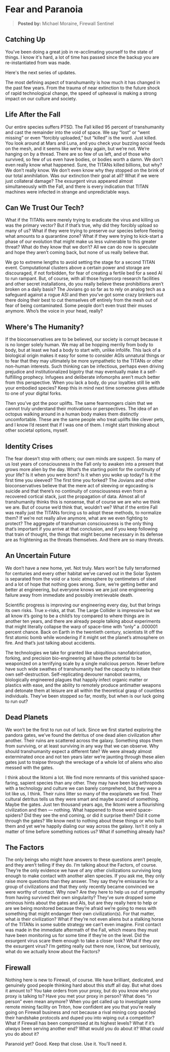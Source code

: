 # Fear and Paranoia

> **Posted by:** Michael Moraine, Firewall Sentinel

<!-- CLEANED blockquote -->

## Catching Up

You've been doing a great job in re-acclimating yourself to the state of things. I know it's hard, a lot of time has passed since the backup you are re-instantiated from was made.

Here's the next series of updates.

<!-- CLEANED /blockquote -->

The most defining aspect of transhumanity is how much it has changed in the past few years. From the trauma of near extinction to the future shock of rapid technological change, the speed of upheaval is making a strong impact on our culture and society.

## Life After the Fall

Our entire species suffers PTSD. The Fall killed 95 percent of transhumanity and cast the remainder into the void of space. We say “lost” or “went missing” or even “forcibly uploaded,” but “killed” is the word. Just killed. You look around at Mars and Luna, and you check your buzzing social feeds on the mesh, and it seems like we’re okay again, but we’re not. We’re hanging on by a thread. There are so few of us left, and of those who survived, so few of us even have bodies, or bodies worth a damn. We don’t even really know what happened. Sure, the TITANs killed billions, but why? We don’t really know. We don’t even know why they stopped on the brink of our total annihilation. Was our extinction their goal at all? What if we were just collateral damage? The exsurgent virus appeared almost simultaneously with the Fall, and there is every indication that TITAN machines were infected in strange and unpredictable ways.

## Can We Trust Our Tech?

What if the TITANs were merely trying to eradicate the virus and killing us was the primary vector? But if that’s true, why did they forcibly upload so many of us? What if they were trying to preserve our species before fleeing what amounts to a quarantine zone? What if they were trying to kick-start a phase of our evolution that might make us less vulnerable to this greater threat? What do they know that we don’t? All we can do now is speculate and hope they aren’t coming back, but none of us really believe that.

We go to extreme lengths to avoid setting the stage for a second TITAN event. Computational clusters above a certain power and storage are discouraged, if not forbidden, for fear of creating a fertile bed for a seed AI to run rampant. But, of course, with all those hypercorp research facilities and other secret installations, do you really believe these prohibitions aren’t broken on a daily basis? The Jovians go so far as to rely on analog tech as a safeguard against a rogue ASI and then you’ve got some crazy brinkers out there doing their best to cut themselves off entirely from the mesh out of fear of being contaminated. Some people don’t even trust their muses anymore. Who’s the voice in your head, really?

## Where's The Humanity?

If the bioconservatives are to be believed, our society is corrupt because it is no longer solely human. We may all be hopping merrily from body to body, but at least we had a body to start with, unlike infolife. This lack of a biological origin makes it easy for some to consider AGIs unnatural things or to fear that they may ultimately be more sympathetic to the TITANs or other non-human interests. Such thinking can be infectious, perhaps even driving prejudice and institutionalized bigotry that may eventually make it a self-fulfilling prophecy. Infugees and deliberate infomorphs aren’t much better from this perspective. When you lack a body, do your loyalties still lie with your embodied species? Keep this in mind next time someone gives attitude to one of your digital forks.

Then you’ve got the poor uplifts. The same fearmongers claim that we cannot truly understand their motivations or perspectives. The idea of an octopus walking around in a human body makes them distinctly uncomfortable. These are the same people who treat uplifts like clever pets, and I know I’d resent that if I was one of them. I might start thinking about other societal options, myself.

## Identity Crises

The fear doesn’t stop with others; our own minds are suspect. So many of us lost years of consciousness in the Fall only to awaken into a present that grows more alien by the day. What’s the starting point for the continuity of your life? Is it when you were born? Is it when you woke up today? Is it the first time you sleeved? The first time you forked? The Jovians and other bioconservatives believe that the mere act of sleeving or egocasting is suicide and that there’s no continuity of consciousness even from a recovered cortical stack, just the propagation of data. Almost all of transhumanity thinks this is nonsense, that of course we are who we think we are. But of course we’d think that, wouldn’t we? What if the entire Fall was really just the TITANs forcing us to adopt these methods, to normalize them? If we’re not really alive anymore, what are we even fighting to protect? The aggregate of transhuman consciousness is the only thing that’s important if you arrive at that conclusion, and if you keep following that train of thought, the things that might become necessary in its defense are as frightening as the threats themselves. And there are so many threats.

## An Uncertain Future

We don’t have a new home, yet. Not truly. Mars won’t be fully terraformed for centuries and every other habitat we’ve carved out in the Solar System is separated from the void or a toxic atmosphere by centimeters of steel and a lot of hope that nothing goes wrong. Sure, we’re getting better and better at engineering, but everyone knows we are just one engineering failure away from immediate and possibly irretrievable death.

Scientific progress is improving our engineering every day, but that brings its own risks. True x-risks, at that. The Large Collider is impressive but we all know it’s going to be a child’s toy compared to where things are in another ten years, and there are already people talking about experiments that might literally collapse the warp of space-time with “only” a .000001 percent chance. Back on Earth in the twentieth century, scientists lit off the first atomic bomb while wondering if it might set the planet’s atmosphere on fire. And that’s just talking about accidents.

The technologies we take for granted like ubiquitious nanofabrication, forking, and precision bio-engineering all have the potential to be weaponized on a terrifying scale by a single malicious person. Never before have such wide swathes of transhumanity had the capacity to initiate their own self-destruction. Self-replicating devourer nanobot swarms, biologically engineered plagues that happily infect organic matter or plastics with ease, and the ability to remotely produce antimatter weapons and detonate them at leisure are all within the theoretical grasp of countless individuals. They’ve been stopped so far, mostly, but when is our luck going to run out?

## Dead Planets

We won’t be the first to run out of luck. Since we first started exploring the pandora gates, we’ve found the detritus of one dead alien civilization after another. Their ruins are scattered across the galaxy. Something stops them from surviving, or at least surviving in any way that we can observe. Why should transhumanity expect a different fate? We were already almost exterminated once and not ten years later we’re jaunting through these alien gates just to traipse through the wreckage of a whole lot of aliens who also messed with the gates.

I think about the Iktomi a lot. We find more remnants of this vanished space-faring, sapient species than any other. They may have been big arthropods with a technology and culture we can barely comprehend, but they were a lot like us, I think. Their ruins litter so many of the exoplanets we find. Their cultural detritus tells us they were smart and maybe scared of something. Maybe the gates. Just ten thousand years ago, the Iktomi were a flourishing civilization and then — nothing. What happened to those weird space-spiders? Did they see the end coming, or did it surprise them? Did it come through the gates? We know next to nothing about these things or who built them and yet we’re happily dialing our way across the galaxy. Isn’t it only a matter of time before something notices us? What if something already has?

## The Factors

The only beings who might have answers to these questions aren’t people, and they aren’t telling if they do. I’m talking about the Factors, of course. They’re the only evidence we have of any other civilizations surviving long enough to make contact with another alien species. If you ask me, they only raise more questions than they answer. They say they’re emissaries for a group of civilizations and that they only recently became convinced we were worthy of contact. Why now? Are they here to help us out of sympathy from having survived their own singularity? They’ve sure dropped some ominous hints about the gates and AIs, but are they really here to help or are we being monitored because they’re afraid we’re going to mess with something that might endanger their own civilization(s). For that matter, what _is_ their civilization? What if they’re not even aliens but a stalking horse of the TITANs in some subtle strategy we can’t even imagine. First contact was made in the immediate aftermath of the Fall, which means they must have been monitoring us for some time if they’re on the level. Did the exsurgent virus scare them enough to take a closer look? What if they _are_ the exsurgent virus? I’m getting really out there now, I know, but seriously, what do we actually know about the Factors?

## Firewall

Nothing here is new to Firewall, of course. We have brilliant, dedicated, and genuinely good people thinking hard about this stuff all day. But what does it amount to? You take orders from your proxy, but do you know who your proxy is talking to? Have you met your proxy in person? What does “in person” even mean anymore? When you get called up to investigate some remote mining facility on Triton, how confident are you that you’re really going on Firewall business and not because a rival mining corp spoofed their handshake protocols and duped you into wiping out a competitor? What if Firewall has been compromised at its highest levels? What if it’s _always_ been serving another end? What would you do about it? What _could_ you do about it?

Paranoid yet? Good. Keep that close. Use it. You'll need it.
